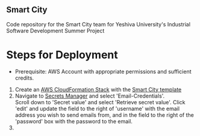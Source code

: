 ## Smart City

Code repository for the Smart City team for Yeshiva University's Industrial Software Development Summer Project

# Steps for Deployment

- Prerequisite: AWS Account with appropriate permissions and sufficient credits.

1. Create an [AWS CloudFormation Stack](https://docs.aws.amazon.com/cloudformation/index.html) with the [Smart City template](https://github.com/meirjacobs/Smart-City/blob/main/src/main/resources/smartcitytemplate.yml)
2. Navigate to [Secrets Manager](https://console.aws.amazon.com/secretsmanager/home?/listSecrets) and select 'Email-Credentials'.  
  Scroll down to 'Secret value' and select 'Retrieve secret value'. Click 'edit' and update the field to the right of 'username' with the email address you wish to send emails from, and in the field to the right of the 'password' box with the password to the email.
3. 